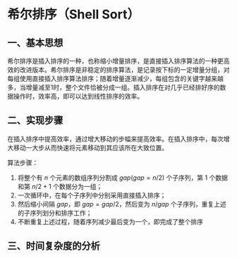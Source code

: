 # 希尔排序（Shell Sort）

## 一、基本思想

希尔排序是插入排序的一种，也称缩小增量排序，是直接插入排序算法的一种更高效的改进版本。希尔排序是非稳定的排序算法，是记录按下标的一定增量分组，对每组使用直接插入排序算法排序；随着增量逐渐减少，每组包含的关键字越来越多，当增量减至1时，整个文件恰被分成一组。插入排序在对几乎已经排好序的数据操作时，效率高，即可以达到线性排序的效率。

## 二、实现步骤

在插入排序中提高效率，通过增大移动的步幅来提高效率。在插入排序中，每次增大移动一大步从而快速将元素移动到其应该所在大致位置。

算法步骤：
1. 将整个有 $n$ 个元素的数组序列分割成 $gap(gap=n/2)$ 个子序列，第 $1$ 个数据和第 $n/2 + 1$ 个数据分为一组；
2. 一次循环中，在每个子序列中分别采用直接插入排序；
3. 然后缩小间隔 $gap$，即 $gap=gap/2$，然后变为 $n/gap$ 个子序列，重复上述的子序列划分和排序工作；
4. 不断重复上述过程，随着序列减少最后变为一个，即完成了整个排序

## 三、时间复杂度的分析

